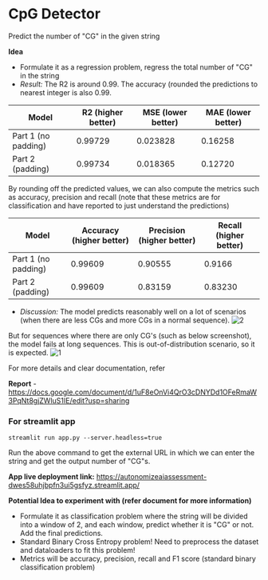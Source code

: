 # CpG Detector

Predict the number of "CG" in the given string

**Idea** 
- Formulate it as a regression problem, regress the total number of "CG" in the string
- *Result:* The R2 is around 0.99. The accuracy (rounded the predictions to nearest integer is also 0.99.
  
| Model | R2 (higher better) | MSE (lower better) | MAE (lower better) |
|-------|--------------------|--------------------|--------------------|
| Part 1 (no padding) |     0.99729        |     0.023828       |     0.16258        | 
| Part 2 (padding) |     0.99734        |     0.018365       |     0.12720        |

By rounding off the predicted values, we can also compute the metrics such as accuracy, precision and recall (note that these metrics are for classification and have reported to just understand the predictions)

| Model | Accuracy (higher better) | Precision (higher better) | Recall (higher better) |
|-------|--------------------|--------------------|--------------------|
| Part 1 (no padding) |     0.99609        |     0.90555       |     0.9166        | 
| Part 2 (padding) |     0.99609        |     0.83159       |     0.83230        |

- *Discussion:* The model predicts reasonably well on a lot of scenarios (when there are less CGs and more CGs in a normal sequence).
![2](https://github.com/NamburiSrinath/AutonomizeAI_Assessment/assets/40389487/b08ed80d-0078-405f-b925-c073e0a34e75)

But for sequences where there are only CG's (such as below screenshot), the model fails at long sequences. This is out-of-distribution scenario, so it is expected.
![1](https://github.com/NamburiSrinath/AutonomizeAI_Assessment/assets/40389487/837862e8-7763-4f78-9af9-fb34c2040ee8)

For more details and clear documentation, refer 

**Report** - https://docs.google.com/document/d/1uF8eOnVi4QrO3cDNYDd1OFeRmaW3PqNt8gjZWluS1IE/edit?usp=sharing

### For streamlit app
```
streamlit run app.py --server.headless=true
```
Run the above command to get the external URL in which we can enter the string and get the output number of "CG"s.

**App live deployment link:** https://autonomizeaiassessment-dwes58uhjbpfn3ui5gsfyz.streamlit.app/

**Potential Idea to experiment with (refer document for more information)**
- Formulate it as classification problem where the string will be divided into a window of 2, and each window, predict whether it is "CG" or not. Add the final predictions.
- Standard Binary Cross Entropy problem! Need to preprocess the dataset and dataloaders to fit this problem!
- Metrics will be accuracy, precision, recall and F1 score (standard binary classification problem)
